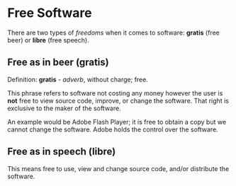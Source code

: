# Free Software
There are two types of *freedoms* when it comes to software: **gratis** (free beer) or **libre** (free speech).

## Free as in beer (gratis)
Definition: **gratis** - *adverb*, without charge; free.

This phrase refers to software not costing any money however the user is **not** free to view source code, improve, or change the software. That right is exclusive to the maker of the software.

An example would be Adobe Flash Player; it is free to obtain a copy but we cannot change the software. Adobe holds the control over the software.

## Free as in speech (libre)
This means free to use, view and change source code, and/or distribute the software.